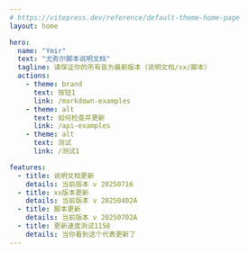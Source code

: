 ```yaml
---
# https://vitepress.dev/reference/default-theme-home-page
layout: home

hero:
  name: "Ymir"
  text: "尤弥尔脚本说明文档"
  tagline: 请保证你的所有皆为最新版本（说明文档/xx/脚本）
  actions:
    - theme: brand
      text: 按钮1
      link: /markdown-examples
    - theme: alt
      text: 如何检查并更新
      link: /api-examples
    - theme: alt
      text: 测试
      link: /测试1

features:
  - title: 说明文档更新
    details: 当前版本 v 20250716
  - title: xx版本更新
    details: 当前版本 v 20250402A
  - title: 脚本更新
    details: 当前版本 v 20250702A
  - title: 更新速度测试1158
    details: 当你看到这个代表更新了
---
```


<div id="last-push-time"></div>
